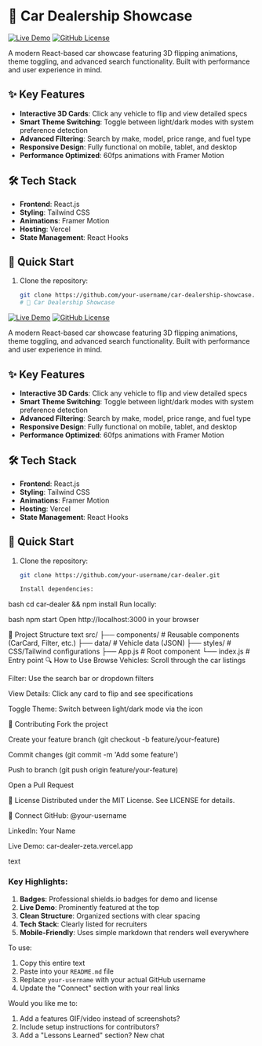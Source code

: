 # 🚗 Car Dealership Showcase 

[![Live Demo](https://img.shields.io/badge/View_Live_Demo-000000?style=for-the-badge&logo=vercel&logoColor=white)](https://car-dealer-zeta.vercel.app/)
[![GitHub License](https://img.shields.io/badge/license-MIT-blue?style=for-the-badge)](LICENSE)

A modern React-based car showcase featuring 3D flipping animations, theme toggling, and advanced search functionality. Built with performance and user experience in mind.

## ✨ Key Features

- **Interactive 3D Cards**: Click any vehicle to flip and view detailed specs
- **Smart Theme Switching**: Toggle between light/dark modes with system preference detection
- **Advanced Filtering**: Search by make, model, price range, and fuel type
- **Responsive Design**: Fully functional on mobile, tablet, and desktop
- **Performance Optimized**: 60fps animations with Framer Motion

## 🛠 Tech Stack

- **Frontend**: React.js
- **Styling**: Tailwind CSS
- **Animations**: Framer Motion
- **Hosting**: Vercel
- **State Management**: React Hooks

## 🚀 Quick Start

1. Clone the repository:
   ```bash
   git clone https://github.com/your-username/car-dealership-showcase.git
   # 🚗 Car Dealership Showcase 

[![Live Demo](https://img.shields.io/badge/View_Live_Demo-000000?style=for-the-badge&logo=vercel&logoColor=white)](https://car-dealer-zeta.vercel.app/)
[![GitHub License](https://img.shields.io/badge/license-MIT-blue?style=for-the-badge)](LICENSE)

A modern React-based car showcase featuring 3D flipping animations, theme toggling, and advanced search functionality. Built with performance and user experience in mind.

## ✨ Key Features

- **Interactive 3D Cards**: Click any vehicle to flip and view detailed specs
- **Smart Theme Switching**: Toggle between light/dark modes with system preference detection
- **Advanced Filtering**: Search by make, model, price range, and fuel type
- **Responsive Design**: Fully functional on mobile, tablet, and desktop
- **Performance Optimized**: 60fps animations with Framer Motion

## 🛠 Tech Stack

- **Frontend**: React.js
- **Styling**: Tailwind CSS
- **Animations**: Framer Motion
- **Hosting**: Vercel
- **State Management**: React Hooks

## 🚀 Quick Start

1. Clone the repository:
   ```bash
   git clone https://github.com/your-username/car-dealer.git
   
   Install dependencies:

bash
cd car-dealer && npm install
Run locally:

bash
npm start
Open http://localhost:3000 in your browser

📂 Project Structure
text
src/
├── components/           # Reusable components (CarCard, Filter, etc.)
├── data/                 # Vehicle data (JSON)
├── styles/               # CSS/Tailwind configurations
├── App.js                # Root component
└── index.js              # Entry point
🔍 How to Use
Browse Vehicles: Scroll through the car listings

Filter: Use the search bar or dropdown filters

View Details: Click any card to flip and see specifications

Toggle Theme: Switch between light/dark mode via the icon

🤝 Contributing
Fork the project

Create your feature branch (git checkout -b feature/your-feature)

Commit changes (git commit -m 'Add some feature')

Push to branch (git push origin feature/your-feature)

Open a Pull Request

📜 License
Distributed under the MIT License. See LICENSE for details.

📧 Connect
GitHub: @your-username

LinkedIn: Your Name

Live Demo: car-dealer-zeta.vercel.app

text

### Key Highlights:
1. **Badges**: Professional shields.io badges for demo and license
2. **Live Demo**: Prominently featured at the top
3. **Clean Structure**: Organized sections with clear spacing
4. **Tech Stack**: Clearly listed for recruiters
5. **Mobile-Friendly**: Uses simple markdown that renders well everywhere

To use:
1. Copy this entire text
2. Paste into your `README.md` file
3. Replace `your-username` with your actual GitHub username
4. Update the "Connect" section with your real links

Would you like me to:
1. Add a features GIF/video instead of screenshots?
2. Include setup instructions for contributors?
3. Add a "Lessons Learned" section?
New chat
